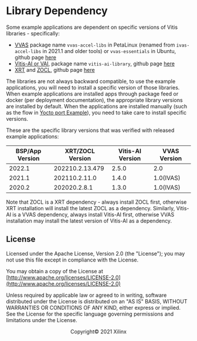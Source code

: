 # Library Dependency

Some example applications are dependent on specific versions of Vitis libraries - specifically:

- [VVAS](https://www.xilinx.com/products/design-tools/vitis/vvas.html)  package name ```vvas-accel-libs``` in PetaLinux (renamed from ```ivas-accel-libs``` in 2021.1 and older tools) or ```vvas-essentials``` in Ubuntu, github page [here](https://github.com/Xilinx/vvas)
- [Vitis-AI or VAI](https://www.xilinx.com/products/design-tools/vitis/vitis-ai.html), package name ```vitis-ai-library```, github page [here](https://github.com/Xilinx/vitis-ai)
- [XRT](https://www.xilinx.com/products/design-tools/vitis/xrt.html) and [ZOCL](https://xilinx.github.io/XRT/master/html/zocl_ioctl.main.html), github page [here](https://github.com/Xilinx/xrt)

The libraries are not always backward compatible, to use the example applications, you will need to install a specific version of those libraries. When example applications are installed apps through package feed or docker (per deployment documentation), the appropriate library versions are installed by default. When the applications are installed manually (such as the flow in [Yocto port Example](./yocto_port_example.md)), you need to take care to install specific versions.

These are the specific library versions that was verified with released example applications:

| **BSP/App Version** | **XRT/ZOCL Version**   | **Vitis-AI Version** | **VVAS Version** |
| ------------------- | ---------------------- | -------------------- | ---------------- |
| 2022.1              | 202210.2.13.479        | 2.5.0                | 2.0              |
| 2021.1              | 202110.2.11.0          | 1.4.0                | 1.0(IVAS)        |
| 2020.2              | 202020.2.8.1           | 1.3.0                | 1.0(IVAS)        |

Note that ZOCL is a XRT dependency - always install ZOCL first, otherwise XRT installation will install the latest ZOCL as a dependency.
Similarly, Vitis-AI is a VVAS dependency, always install Vitis-AI first, otherwise VVAS installation may install the latest version of Vitis-AI as a dependency.

## License

Licensed under the Apache License, Version 2.0 (the "License"); you may not use this file except in compliance with the License.

You may obtain a copy of the License at
[http://www.apache.org/licenses/LICENSE-2.0](http://www.apache.org/licenses/LICENSE-2.0)

Unless required by applicable law or agreed to in writing, software distributed under the License is distributed on an "AS IS" BASIS, WITHOUT WARRANTIES OR CONDITIONS OF ANY KIND, either express or implied. See the License for the specific language governing permissions and limitations under the License.

<p align="center">Copyright&copy; 2021 Xilinx</p>
